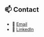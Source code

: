 ## 📫 Contact

- 📧 [Email](mailto:kottawartushar084@gmail.com)  
- 💼 [LinkedIn](https://www.linkedin.com/in/tusharkottawar/)